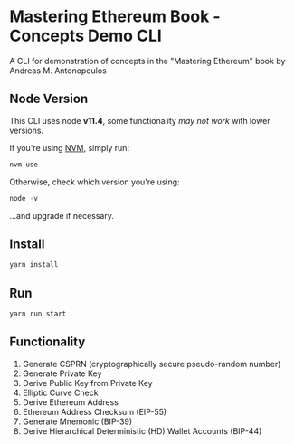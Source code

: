 # Mastering Ethereum Book - Concepts Demo CLI
A CLI for demonstration of concepts in the "Mastering Ethereum" book by Andreas M. Antonopoulos


## Node Version 
This CLI uses node **v11.4**, some functionality _may not work_ with lower versions.

If you're using [NVM](https://github.com/creationix/nvm), simply run:
```javascript
nvm use
```
Otherwise, check which version you're using:
```javascript
node -v
```
...and upgrade if necessary.

## Install
```javascript
yarn install
```

## Run
```javascript
yarn run start
```

## Functionality
1. Generate CSPRN (cryptographically secure pseudo-random number)
1. Generate Private Key
1. Derive Public Key from Private Key
1. Elliptic Curve Check
1. Derive Ethereum Address
1. Ethereum Address Checksum (EIP-55)
1. Generate Mnemonic (BIP-39)
1. Derive Hierarchical Deterministic (HD) Wallet Accounts (BIP-44)

